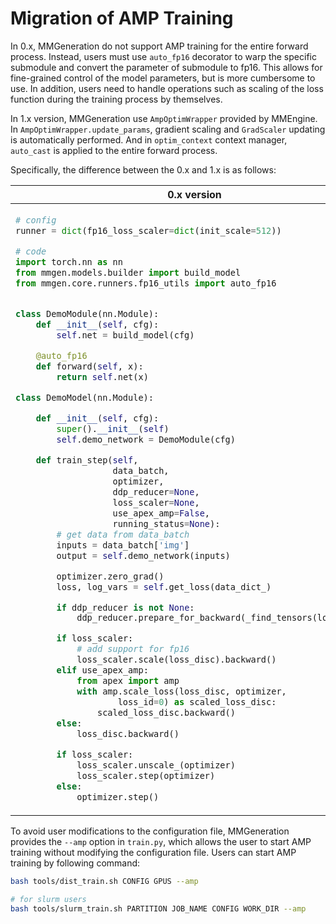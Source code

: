# Migration of AMP Training

In 0.x, MMGeneration do not support AMP training for the entire forward process.
Instead, users must use `auto_fp16` decorator to warp the specific submodule and convert the parameter of submodule to fp16.
This allows for fine-grained control of the model parameters, but is more cumbersome to use.
In addition, users need to handle operations such as scaling of the loss function during the training process by themselves.

In 1.x version, MMGeneration use `AmpOptimWrapper` provided by MMEngine.
In `AmpOptimWrapper.update_params`, gradient scaling and `GradScaler` updating is automatically performed.
And in `optim_context` context manager, `auto_cast` is applied to the entire forward process.

Specifically, the difference between the 0.x and 1.x is as follows:

<table class="docutils">
<thead>
  <tr>
    <th> 0.x version </th>
    <th> 1.x Version </th>
<tbody>
<tr>
<td valign="top">

```python
# config
runner = dict(fp16_loss_scaler=dict(init_scale=512))
```

```python
# code
import torch.nn as nn
from mmgen.models.builder import build_model
from mmgen.core.runners.fp16_utils import auto_fp16


class DemoModule(nn.Module):
    def __init__(self, cfg):
        self.net = build_model(cfg)

    @auto_fp16
    def forward(self, x):
        return self.net(x)

class DemoModel(nn.Module):

    def __init__(self, cfg):
        super().__init__(self)
        self.demo_network = DemoModule(cfg)

    def train_step(self,
                   data_batch,
                   optimizer,
                   ddp_reducer=None,
                   loss_scaler=None,
                   use_apex_amp=False,
                   running_status=None):
        # get data from data_batch
        inputs = data_batch['img']
        output = self.demo_network(inputs)

        optimizer.zero_grad()
        loss, log_vars = self.get_loss(data_dict_)

        if ddp_reducer is not None:
            ddp_reducer.prepare_for_backward(_find_tensors(loss_disc))

        if loss_scaler:
            # add support for fp16
            loss_scaler.scale(loss_disc).backward()
        elif use_apex_amp:
            from apex import amp
            with amp.scale_loss(loss_disc, optimizer,
                    loss_id=0) as scaled_loss_disc:
                scaled_loss_disc.backward()
        else:
            loss_disc.backward()

        if loss_scaler:
            loss_scaler.unscale_(optimizer)
            loss_scaler.step(optimizer)
        else:
            optimizer.step()
```

</td>

<td valign="top">

```python
# config
optim_wrapper = dict(
    constructor='GenOptimWrapperConstructor',
    generator=dict(
        accumulative_counts=8,
        optimizer=dict(type='Adam', lr=0.0001, betas=(0.0, 0.999), eps=1e-06),
        type='AmpOptimWrapper',  # use amp wrapper
        loss_scale='dynamic'),
    discriminator=dict(
        accumulative_counts=8,
        optimizer=dict(type='Adam', lr=0.0004, betas=(0.0, 0.999), eps=1e-06),
        type='AmpOptimWrapper',  # use amp wrapper
        loss_scale='dynamic'))
```

```python
# code
import torch.nn as nn
from mmgen.registry import MODULES
from mmengine.model import BaseModel


class DemoModule(nn.Module):
    def __init__(self, cfg):
        self.net = MODULES.build(cfg)

    def forward(self, x):
        return self.net(x)

class DemoModel(BaseModel):
    def __init__(self, cfg):
        super().__init__(self)
        self.demo_network = DemoModule(cfg)

    def train_step(self, data, optim_wrapper):
        # get data from data_batch
        data = self.data_preprocessor(data, True)
        inputs = data['inputs']

        with optim_wrapper.optim_context(self.discriminator):
            output = self.demo_network(inputs)
        loss_dict = self.get_loss(output)
        # use parse_loss provide by `BaseModel`
        loss, log_vars = self.parse_loss(loss_dict)
        optimizer_wrapper.update_params(loss)

        return log_vars
```

</td>

</tr>
</thead>
</table>

To avoid user modifications to the configuration file, MMGeneration provides the `--amp` option in `train.py`, which allows the user to start AMP training without modifying the configuration file.
Users can start AMP training by following command:

```bash
bash tools/dist_train.sh CONFIG GPUS --amp

# for slurm users
bash tools/slurm_train.sh PARTITION JOB_NAME CONFIG WORK_DIR --amp
```
